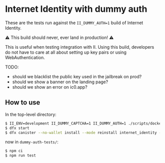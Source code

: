 # Internet Identity with dummy auth

These are the tests run against the `II_DUMMY_AUTH=1` build of Internet
Identity.

⚠️ This build should never, ever land in production! ⚠️

This is useful when testing integration with II. Using this build, developers
do not have to care at all about setting up key pairs or using
WebAuthentication.

TODO:
* should we blacklist the public key used in the jailbreak on prod?
* should we show a banner on the landing page?
* should we show an error on ic0.app?

## How to use

In the top-level directory:

```bash
$ II_ENV=development II_DUMMY_CAPTCHA=1 II_DUMMY_AUTH=1 ./scripts/docker-build
$ dfx start
$ dfx canister --no-wallet install --mode reinstall internet_identity --argument '(null)'
```

now in `dummy-auth-tests/`:

```bash
$ npm ci
$ npm run test
```
